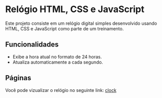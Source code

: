 # Relógio HTML, CSS e JavaScript

Este projeto consiste em um relógio digital simples desenvolvido usando HTML, CSS e JavaScript como parte de um treinamento.

## Funcionalidades
- Exibe a hora atual no formato de 24 horas.
- Atualiza automaticamente a cada segundo.

## Páginas

Você pode vizualizar o relógio no seguinte link: [clock](https://igorguedes018.github.io/Clock/)
